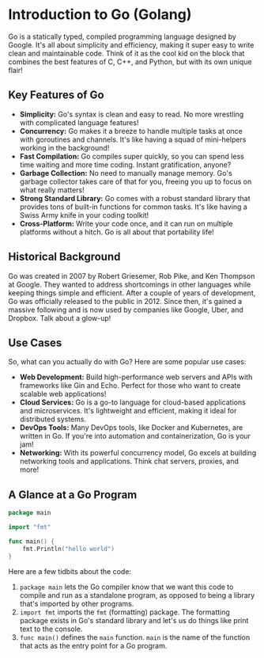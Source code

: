 # Introduction to Go (Golang)

Go is a statically typed, compiled programming language designed by Google. It's all about simplicity and efficiency, making it super easy to write clean and maintainable code. Think of it as the cool kid on the block that combines the best features of C, C++, and Python, but with its own unique flair!

## Key Features of Go

- **Simplicity:** Go's syntax is clean and easy to read. No more wrestling with complicated language features!
- **Concurrency:** Go makes it a breeze to handle multiple tasks at once with goroutines and channels. It's like having a squad of mini-helpers working in the background!
- **Fast Compilation:** Go compiles super quickly, so you can spend less time waiting and more time coding. Instant gratification, anyone?
- **Garbage Collection:** No need to manually manage memory. Go's garbage collector takes care of that for you, freeing you up to focus on what really matters!
- **Strong Standard Library:** Go comes with a robust standard library that provides tons of built-in functions for common tasks. It's like having a Swiss Army knife in your coding toolkit!
- **Cross-Platform:** Write your code once, and it can run on multiple platforms without a hitch. Go is all about that portability life!

## Historical Background

Go was created in 2007 by Robert Griesemer, Rob Pike, and Ken Thompson at Google. They wanted to address shortcomings in other languages while keeping things simple and efficient. After a couple of years of development, Go was officially released to the public in 2012. Since then, it's gained a massive following and is now used by companies like Google, Uber, and Dropbox. Talk about a glow-up!

## Use Cases

So, what can you actually do with Go? Here are some popular use cases:

- **Web Development:** Build high-performance web servers and APIs with frameworks like Gin and Echo. Perfect for those who want to create scalable web applications!
- **Cloud Services:** Go is a go-to language for cloud-based applications and microservices. It's lightweight and efficient, making it ideal for distributed systems.
- **DevOps Tools:** Many DevOps tools, like Docker and Kubernetes, are written in Go. If you're into automation and containerization, Go is your jam!
- **Networking:** With its powerful concurrency model, Go excels at building networking tools and applications. Think chat servers, proxies, and more!

## A Glance at a Go Program

```go
package main

import "fmt"

func main() {
	fmt.Println("hello world")
}

```

Here are a few tidbits about the code:

1. `package main` lets the Go compiler know that we want this code to compile and run as a standalone program, as opposed to being a library that's imported by other programs.
2. `import fmt` imports the `fmt` (formatting) package. The formatting package exists in Go's standard library and let's us do things like print text to the console.
3. `func main()` defines the `main` function. `main` is the name of the function that acts as the entry point for a Go program.